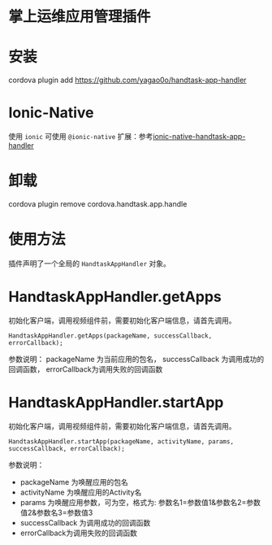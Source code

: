 # 掌上运维应用管理插件

# 安装

cordova plugin add https://github.com/yagao0o/handtask-app-handler

# Ionic-Native

使用 ``ionic`` 可使用 ``@ionic-native`` 扩展：参考[ionic-native-handtask-app-handler](https://github.com/yagao0o/ionic-native-handtask-app-handler)

# 卸载

cordova plugin remove cordova.handtask.app.handle

# 使用方法

插件声明了一个全局的 ``HandtaskAppHandler`` 对象。


HandtaskAppHandler.getApps
=================

初始化客户端，调用视频组件前，需要初始化客户端信息，请首先调用。

    HandtaskAppHandler.getApps(packageName, successCallback, errorCallback);

参数说明：
packageName 为当前应用的包名， successCallback 为调用成功的回调函数， errorCallback为调用失败的回调函数


HandtaskAppHandler.startApp
=================

初始化客户端，调用视频组件前，需要初始化客户端信息，请首先调用。

    HandtaskAppHandler.startApp(packageName, activityName, params, successCallback, errorCallback);

参数说明：
- packageName 为唤醒应用的包名
- activityName 为唤醒应用的Activity名
- params 为唤醒应用参数，可为空，格式为: 参数名1=参数值1&参数名2=参数值2&参数名3=参数值3
- successCallback 为调用成功的回调函数
- errorCallback为调用失败的回调函数


